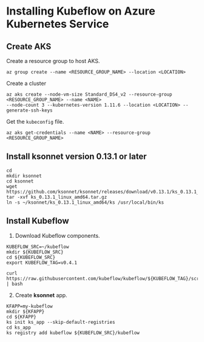 # Installing Kubeflow on Azure Kubernetes Service

## Create AKS
Create a resource group to host AKS.
```
az group create --name <RESOURCE_GROUP_NAME> --location <LOCATION>
```

Create a cluster
```
az aks create --node-vm-size Standard_DS4_v2 --resource-group <RESOURCE_GROUP_NAME> --name <NAME> 
--node-count 3 --kubernetes-version 1.11.6 --location <LOCATION> --generate-ssh-keys
```
Get the `kubeconfig` file.
```
az aks get-credentials --name <NAME> --resource-group <RESOURCE_GROUP_NAME>
```

## Install ksonnet version 0.13.1 or later
```
cd
mkdir ksonnet
cd ksonnet
wget https://github.com/ksonnet/ksonnet/releases/download/v0.13.1/ks_0.13.1_linux_amd64.tar.gz
tar -xvf ks_0.13.1_linux_amd64.tar.gz
ln -s ~/ksonnet/ks_0.13.1_linux_amd64/ks /usr/local/bin/ks
```

## Install Kubeflow
1. Download Kubeflow components.
```
KUBEFLOW_SRC=~/kubeflow
mkdir ${KUBEFLOW_SRC}
cd ${KUBEFLOW_SRC}
export KUBEFLOW_TAG=v0.4.1

curl https://raw.githubusercontent.com/kubeflow/kubeflow/${KUBEFLOW_TAG}/scripts/download.sh | bash
```

2. Create **ksonnet** app.
```
KFAPP=my-kubeflow
mkdir ${KFAPP}
cd ${KFAPP}
ks init ks_app --skip-default-registries
cd ks_app
ks registry add kubeflow ${KUBEFLOW_SRC}/kubeflow
```
